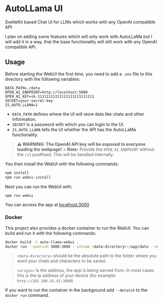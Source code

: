 # AutoLLama UI

SvelteKit based Chat UI for LLMs which works with any OpenAI compatible API

I plan on adding some features which will only work with AutoLLaMa but I will add it in a way, that the base functionality will still work with any OpenAI compatible API.

## Usage

Before starting the WebUI the first time, you need to add a `.env` file to this directory with the following variables:

```env
DATA_PATH=./data
OPEN_AI_ENDPOINT=http://localhost:5000
OPEN_AI_KEY=sk-11111111111111111111111111
SECRET=your-secret-key
IS_AUTO_LLAMA=1
```

- `DATA_PATH` defines where the UI will store data like chats and other information.
- `SECRET` is a password with which you can login to the UI.
- `IS_AUTO_LLAMA` tells the UI whether the API has the AutoLLaMa functionality.

> **⚠️ WARNING: The OpenAI API key will be exposed to everyone loading the webpage!** > **Note:** Provide the `OPEN_AI_ENDPOINT` without the `/v1` postfixed. This will be handled internally.

You then install the WebUI with the following commands:

```bash
npm install
npm run webui-install
```

Next you can run the WebUI with:

```bash
npm run webui
```

You can access the app at [localhost:3000](http://127.0.0.1:3000)

### Docker

This project also provides a docker container to run the WebUI. You can build and run it with the following commands:

```bash
docker build -t auto-llama-webui .
docker run --publish 3000:3000 --volume <data-directory>:/app/data --env-file .env --env ORIGIN=<origin> auto-llama-webui
```

> `<data-directory>` should be the absolute path to the folder where you want your chats and characters to be saved.

> `<origin>` Is the address, the app is being served from. In most cases this is the ip address of your device (for example: `http://192.168.42.42:3000`)

If you want to run the container in the background add `--detatch` to the `docker run` command.
